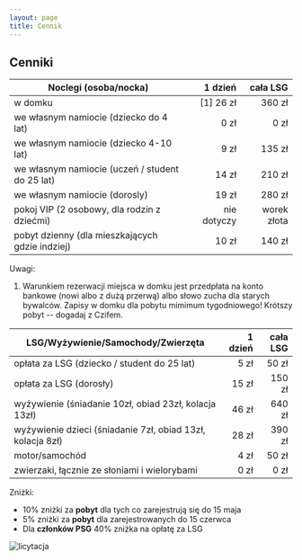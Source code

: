```yaml
---
layout: page
title: Cennik
---
```


## Cenniki

| Noclegi (osoba/nocka)                           |     1 dzień |    cała LSG |
| ----------------------------------------------- | ----------: | ----------: |
| w domku                                         |   [1] 26 zł |      360 zł |
| we własnym namiocie (dziecko do 4 lat)          |        0 zł |        0 zł |
| we własnym namiocie (dziecko 4-10 lat)          |        9 zł |      135 zł |
| we własnym namiocie (uczeń / student do 25 lat) |       14 zł |      210 zł |
| we własnym namiocie (dorosly)                   |       19 zł |      280 zł |
| pokoj VIP (2 osobowy, dla rodzin z dziećmi)     | nie dotyczy | worek złota |
| pobyt dzienny (dla mieszkających gdzie indziej) |       10 zł |      140 zł |

Uwagi:  
1. Warunkiem rezerwacji miejsca w domku jest przedpłata na konto bankowe (nowi albo z dużą przerwą) albo słowo zucha dla starych bywalców. Zapisy w domku dla pobytu mimimum tygodniowego! Krótszy pobyt -- dogadaj z Czifem.

| LSG/Wyżywienie/Samochody/Zwierzęta                         | 1 dzień | cała LSG |
| ---------------------------------------------------------- | ------: | -------: |
| opłata za LSG (dziecko / student do 25 lat)                |    5 zł |    50 zł |
| opłata za LSG (dorosły)                                    |   15 zł |   150 zł |
| wyżywienie (śniadanie 10zł, obiad 23zł, kolacja 13zł)      |   46 zł |   640 zł |
| wyżywienie dzieci (śniadanie 7zł, obiad 13zł, kolacja 8zł) |   28 zł |   390 zł |
| motor/samochód                                             |    4 zł |    50 zł |
| zwierzaki, łącznie ze słoniami i wielorybami               |    0 zł |     0 zł |

Zniżki:
- 10% zniżki za **pobyt** dla tych co zarejestrują się do 15 maja
- 5% zniżki za **pobyt** dla zarejestrowanych do 15 czerwca
- Dla **członków PSG** 40% zniżka na opłatę za LSG

![licytacja](/public/licytacja.jpg)
